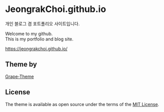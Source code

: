 # JeongrakChoi.github.io

개인 블로그 겸 포트폴리오 사이트입니다.
<br>

Welcome to my github.  
This is my portfolio and blog site.
<br>

<a href="https://jeongrakchoi.github.io/" target="_blank">https://jeongrakchoi.github.io/</a>
<br>

## Theme by

[Grape-Theme](https://github.com/naye0ng/Grape-Theme)

## License

The theme is available as open source under the terms of the [MIT License](https://opensource.org/licenses/MIT).

